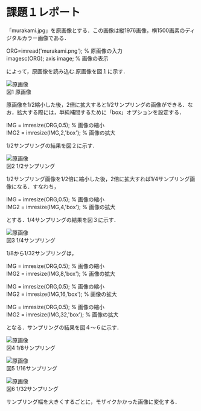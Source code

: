 # 課題１レポート

「murakami.jpg」を原画像とする．この画像は縦1976画像，横1500画素のディジタルカラー画像である．

ORG=imread('murakami.png'); % 原画像の入力  
imagesc(ORG); axis image; % 画像の表示

によって，原画像を読み込む.原画像を図１に示す．

![原画像](https://github.com/Kobayashi-Takahiro-Training/FILE/blob/master/murakami.jpg)  
図1 原画像

原画像を1/2縮小した後，2倍に拡大すると1/2サンプリングの画像ができる．なお，拡大する際には，単純補間するために「box」オプションを設定する．


IMG = imresize(ORG,0.5); % 画像の縮小  
IMG2 = imresize(IMG,2,'box'); % 画像の拡大

1/2サンプリングの結果を図２に示す．

![原画像](https://github.com/Kobayashi-Takahiro-Training/FILE/blob/master/murakami2.jpg)  
図2 1/2サンプリング

1/2サンプリング画像を1/2倍に縮小した後，2倍に拡大すれば1/4サンプリング画像になる．すなわち，

IMG = imresize(ORG,0.5); % 画像の縮小  
IMG2 = imresize(IMG,4,'box'); % 画像の拡大

とする．1/4サンプリングの結果を図３に示す．

![原画像](https://github.com/Kobayashi-Takahiro-Training/FILE/blob/master/murakami4.jpg)  
図3 1/4サンプリング

1/8から1/32サンプリングは，

IMG = imresize(ORG,0.5); % 画像の縮小  
IMG2 = imresize(IMG,8,'box'); % 画像の拡大

IMG = imresize(ORG,0.5); % 画像の縮小  
IMG2 = imresize(IMG,16,'box'); % 画像の拡大

IMG = imresize(ORG,0.5); % 画像の縮小  
IMG2 = imresize(IMG,32,'box'); % 画像の拡大

となる．サンプリングの結果を図４～６に示す．

![原画像](https://github.com/Kobayashi-Takahiro-Training/FILE/blob/master/murakami8.jpg)  
図4 1/8サンプリング

![原画像](https://github.com/Kobayashi-Takahiro-Training/FILE/blob/master/murakami16.jpg)  
図5 1/16サンプリング

![原画像](https://github.com/Kobayashi-Takahiro-Training/FILE/blob/master/murakami32.jpg)  
図6 1/32サンプリング

サンプリング幅を大きくするごとに，モザイクかかった画像に変化する．
